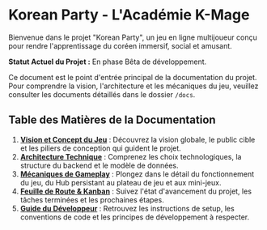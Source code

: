 # Korean Party - L'Académie K-Mage

Bienvenue dans le projet "Korean Party", un jeu en ligne multijoueur conçu pour rendre l'apprentissage du coréen immersif, social et amusant.

**Statut Actuel du Projet :** En phase Bêta de développement.

Ce document est le point d'entrée principal de la documentation du projet. Pour comprendre la vision, l'architecture et les mécaniques du jeu, veuillez consulter les documents détaillés dans le dossier `/docs`.

## Table des Matières de la Documentation

1.  **[Vision et Concept du Jeu](./docs/01_Vision_et_Concept.md)** : Découvrez la vision globale, le public cible et les piliers de conception qui guident le projet.
2.  **[Architecture Technique](./docs/02_Architecture_Technique.md)** : Comprenez les choix technologiques, la structure du backend et le modèle de données.
3.  **[Mécaniques de Gameplay](./docs/03_Gameplay_Mecaniques.md)** : Plongez dans le détail du fonctionnement du jeu, du Hub persistant au plateau de jeu et aux mini-jeux.
4.  **[Feuille de Route & Kanban](./docs/04_Feuille_de_Route_Kanban.md)** : Suivez l'état d'avancement du projet, les tâches terminées et les prochaines étapes.
5.  **[Guide du Développeur](./docs/05_Guide_Developpeur.md)** : Retrouvez les instructions de setup, les conventions de code et les principes de développement à respecter.